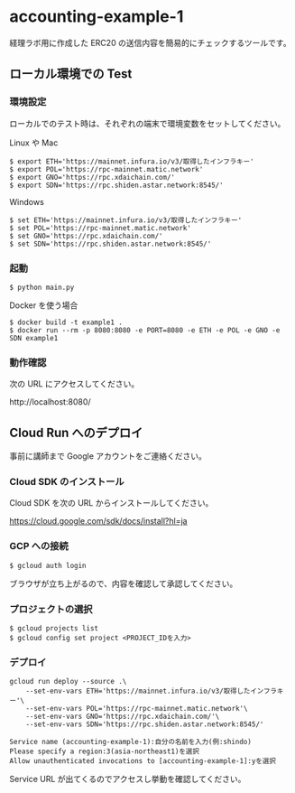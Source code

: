 # accounting-example-1

経理ラボ用に作成した ERC20 の送信内容を簡易的にチェックするツールです。

## ローカル環境での Test

### 環境設定

ローカルでのテスト時は、それぞれの端末で環境変数をセットしてください。

Linux や Mac

```console
$ export ETH='https://mainnet.infura.io/v3/取得したインフラキー'
$ export POL='https://rpc-mainnet.matic.network'
$ export GNO='https://rpc.xdaichain.com/'
$ export SDN='https://rpc.shiden.astar.network:8545/'
```

Windows

```console
$ set ETH='https://mainnet.infura.io/v3/取得したインフラキー'
$ set POL='https://rpc-mainnet.matic.network'
$ set GNO='https://rpc.xdaichain.com/'
$ set SDN='https://rpc.shiden.astar.network:8545/'
```

### 起動

```console
$ python main.py
```

Docker を使う場合

```console
$ docker build -t example1 .
$ docker run --rm -p 8080:8080 -e PORT=8080 -e ETH -e POL -e GNO -e SDN example1
```

### 動作確認

次の URL にアクセスしてください。

http://localhost:8080/

## Cloud Run へのデプロイ

事前に講師まで Google アカウントをご連絡ください。

### Cloud SDK のインストール

Cloud SDK を次の URL からインストールしてください。

https://cloud.google.com/sdk/docs/install?hl=ja

### GCP への接続

```console
$ gcloud auth login
```

ブラウザが立ち上がるので、内容を確認して承認してください。

### プロジェクトの選択

```console
$ gcloud projects list
$ gcloud config set project <PROJECT_IDを入力>
```

### デプロイ

```console
gcloud run deploy --source .\
    --set-env-vars ETH='https://mainnet.infura.io/v3/取得したインフラキー'\
    --set-env-vars POL='https://rpc-mainnet.matic.network'\
    --set-env-vars GNO='https://rpc.xdaichain.com/'\
    --set-env-vars SDN='https://rpc.shiden.astar.network:8545/'
```

```
Service name (accounting-example-1):自分の名前を入力(例:shindo)
Please specify a region:3(asia-northeast1)を選択
Allow unauthenticated invocations to [accounting-example-1]:yを選択

```

Service URL が出てくるのでアクセスし挙動を確認してください。

